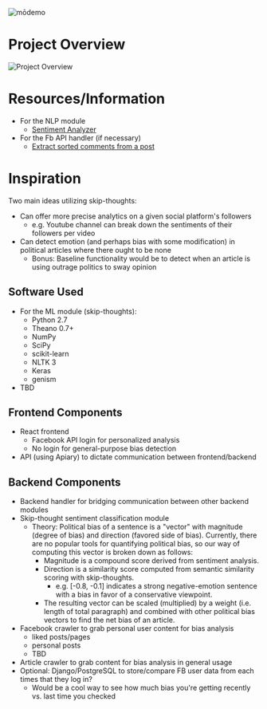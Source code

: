 ![mōdemo](https://i.imgur.com/D8VSbIG.png)

# Project Overview
![Project Overview](https://i.imgur.com/p5ALuCd.png)

# Resources/Information
+ For the NLP module
	+ [Sentiment Analyzer](https://github.com/cjhutto/vaderSentiment)
+ For the Fb API handler (if necessary)
	+ [Extract sorted comments from a post](https://developers.facebook.com/docs/graph-api/reference/v2.10/object/comments)

# Inspiration
Two main ideas utilizing skip-thoughts:
+ Can offer more precise analytics on a given social platform's followers
	+ e.g. Youtube channel can break down the sentiments of their followers per video
+ Can detect emotion (and perhaps bias with some modification) in political articles where there ought to be none
	+ Bonus: Baseline functionality would be to detect when an article is using outrage politics to sway opinion

## Software Used
+ For the ML module (skip-thoughts):
	+ Python 2.7
	+ Theano 0.7+
	+ NumPy
	+ SciPy
	+ scikit-learn
	+ NLTK 3
	+ Keras
	+ genism
+ TBD

## Frontend Components
+ React frontend
	+ Facebook API login for personalized analysis
	+ No login for general-purpose bias detection
+ API (using Apiary) to dictate communication between frontend/backend

## Backend Components
+ Backend handler for bridging communication between other backend modules
+ Skip-thought sentiment classification module
	+ Theory: Political bias of a sentence is a "vector" with magnitude (degree of bias) and direction (favored side of bias). Currently, there are no popular tools for quantifying political bias, so our way of computing this vector is broken down as follows:
		+ Magnitude is a compound score derived from sentiment analysis.
		+ Direction is a similarity score computed from semantic similarity scoring with skip-thoughts.
			+ e.g. [-0.8, -0.1] indicates a strong negative-emotion sentence with a bias in favor of a conservative viewpoint.
		+ The resulting vector can be scaled (multiplied) by a weight (i.e. length of total paragraph) and combined with other political bias vectors to find the net bias of an article.
+ Facebook crawler to grab personal user content for bias analysis
	+ liked posts/pages
	+ personal posts
	+ TBD
+ Article crawler to grab content for bias analysis in general usage
+ Optional: Django/PostgreSQL to store/compare FB user data from each times that they log in?
	+ Would be a cool way to see how much bias you're getting recently vs. last time you checked
